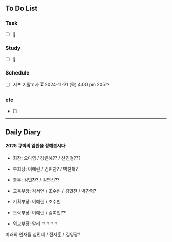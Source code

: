 ## To Do List
### Task
- [ ] 📅

### Study
- [ ] 📅 

### Schedule
- [ ] 서프 기말고사 ⏳ 2024-11-21 (목) 4:00 pm 205호

### etc
- [ ] 

---
## Daily Diary

#### 2025 큐빅의 임원을 정해봅시다

- 회장: 오다영 / 강은혜?? / 신진철???
- 부회장: 이예린 / 김민찬? / 박찬혁?

- 총무: 김민찬? / 김연신??
- 교육부장: 김서연 / 조수빈 / 김민찬 / 박찬혁?
- 기획부장: 이예린 / 조수빈
- 오락부장: 이예린 / 김여민??

- 외교부장: 알리 ㅋㅋㅋㅋ

미래의 인재들
심민제 / 전지훈 / 김영광?